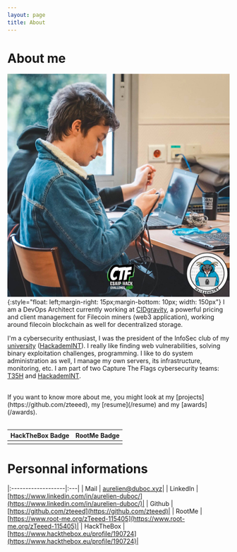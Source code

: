 ```yaml
---
layout: page
title: About
---
```


# About me

![](/images/pics/esaip.jpeg){:style="float: left;margin-right: 15px;margin-bottom: 10px; width: 150px"}
I am a DevOps Architect currently working at [CIDgravity](https://www.cidgravity.com), a powerful pricing and client management for Filecoin miners (web3 application), working around filecoin blockchain as well for decentralized storage.

I'm a cybersecurity enthusiast, I was the president of the InfoSec club of my [university](https://www.telecom-sudparis.eu/) ([HackademINT](https://www.hackademint.org)). 
I really like finding web vulnerabilities, solving binary exploitation challenges, programming. I like to do system administration as well, I manage my own servers, its infrastructure, monitoring, etc. 
I am part of two Capture The Flags cybersecurity teams: [T35H](https://ctftime.org/team/45998) and
[HackademINT](https://ctftime.org/team/30462).

<br>
If you want to know more about me, you might look at my [projects](https://github.com/zteeed), my [resume](/resume) and my [awards](/awards).
<br><br>

| HackTheBox Badge        | RootMe Badge          |
|:-------------|:------------------|
| <script src="https://www.hackthebox.eu/badge/190724"></script> | <script src="https://root-me-badge.cloud.duboc.xyz/storage_clients/5c75b02f7d81874f8fc17adc0b7bc9ab/badge.js"></script> |

# Personnal informations

|:-------------------|:---|
| Mail | [aurelien@duboc.xyz](mailto:aurelien@duboc.xyz)|
| LinkedIn | [https://www.linkedin.com/in/aurelien-duboc/](https://www.linkedin.com/in/aurelien-duboc/)|
| Github | [https://github.com/zteeed](https://github.com/zteeed)|
| RootMe | [https://www.root-me.org/zTeeed-115405](https://www.root-me.org/zTeeed-115405)|
| HackTheBox | [https://www.hackthebox.eu/profile/190724](https://www.hackthebox.eu/profile/190724)|
